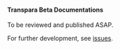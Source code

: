 #### Transpara Beta Documentations
To be reviewed and published ASAP.

For further development, see [issues](https://github.com/minoobeyzavi/Visual-KPI/issues).
